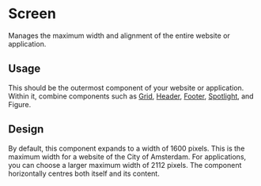 # Screen

Manages the maximum width and alignment of the entire website or application.

## Usage

This should be the outermost component of your website or application.
Within it, combine components such as
[Grid](/docs/components-layout-grid--docs),
[Header](/docs/components-containers-header--docs),
[Footer](/docs/components-containers-footer--docs),
[Spotlight](/docs/components-containers-spotlight--docs),
and Figure.

## Design

By default, this component expands to a width of 1600 pixels.
This is the maximum width for a website of the City of Amsterdam.
For applications, you can choose a larger maximum width of 2112 pixels.
The component horizontally centres both itself and its content.
